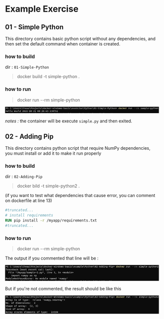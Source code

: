 # Example Exercise 

## 01 - Simple Python

This directory contains basic python script without any dependencies, and then set the default command when container is created.

### how to build

dir : `01-Simple-Python`

> docker build -t simple-python .

### how to run

> docker run --rm simple-python

![sample-py](../../readme-resources/01-simple-py.jpg)

*notes :* the container will be execute `simple.py` and then exited. 

## 02 - Adding Pip

This directory contains python script that require NumPy dependencies, you must install or add it to make it run properly

### how to build

dir : `02-Adding-Pip`

> docker bild -t simple-python2 .

(if you want to test what dependencies that cause error, you can comment on dockerfile at line 13)

```dockerfile
#truncated...
# install requirements
RUN pip install -r /myapp/requirements.txt
#truncated...
```

### how to run

> docker run --rm simple-python

The output if you commented that line will be :

![sample-err](../../readme-resources/02-simple-py-err.jpg)

But if you're not commented, the result should be like this

![sample-ok](../../readme-resources/02-simple-py-ok.jpg)
